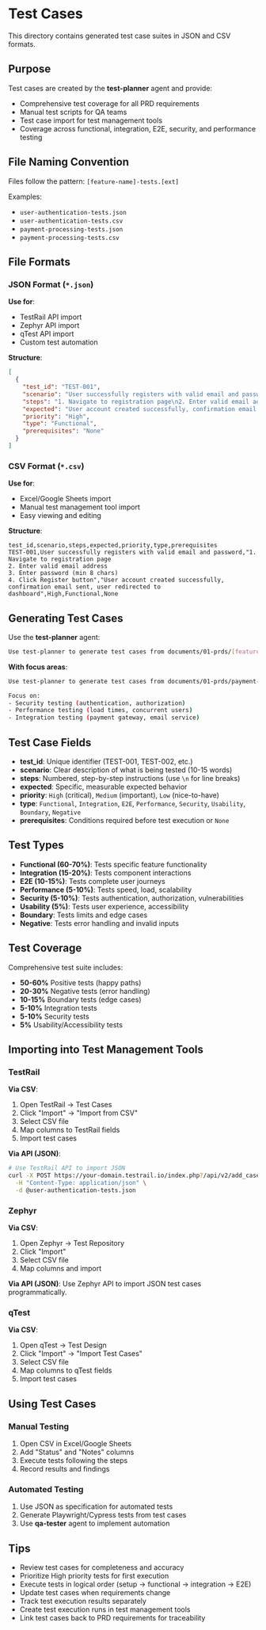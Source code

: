 # Test Cases

This directory contains generated test case suites in JSON and CSV formats.

## Purpose

Test cases are created by the **test-planner** agent and provide:
- Comprehensive test coverage for all PRD requirements
- Manual test scripts for QA teams
- Test case import for test management tools
- Coverage across functional, integration, E2E, security, and performance testing

## File Naming Convention

Files follow the pattern: `[feature-name]-tests.[ext]`

Examples:
- `user-authentication-tests.json`
- `user-authentication-tests.csv`
- `payment-processing-tests.json`
- `payment-processing-tests.csv`

## File Formats

### JSON Format (`*.json`)

**Use for**:
- TestRail API import
- Zephyr API import
- qTest API import
- Custom test automation

**Structure**:
```json
[
  {
    "test_id": "TEST-001",
    "scenario": "User successfully registers with valid email and password",
    "steps": "1. Navigate to registration page\n2. Enter valid email address\n3. Enter password (min 8 chars)\n4. Click Register button",
    "expected": "User account created successfully, confirmation email sent, user redirected to dashboard",
    "priority": "High",
    "type": "Functional",
    "prerequisites": "None"
  }
]
```

### CSV Format (`*.csv`)

**Use for**:
- Excel/Google Sheets import
- Manual test management tool import
- Easy viewing and editing

**Structure**:
```csv
test_id,scenario,steps,expected,priority,type,prerequisites
TEST-001,User successfully registers with valid email and password,"1. Navigate to registration page
2. Enter valid email address
3. Enter password (min 8 chars)
4. Click Register button","User account created successfully, confirmation email sent, user redirected to dashboard",High,Functional,None
```

## Generating Test Cases

Use the **test-planner** agent:

```bash
Use test-planner to generate test cases from documents/01-prds/[feature-name]-prd.md
```

**With focus areas**:
```bash
Use test-planner to generate test cases from documents/01-prds/payment-processing-prd.md

Focus on:
- Security testing (authentication, authorization)
- Performance testing (load times, concurrent users)
- Integration testing (payment gateway, email service)
```

## Test Case Fields

- **test_id**: Unique identifier (TEST-001, TEST-002, etc.)
- **scenario**: Clear description of what is being tested (10-15 words)
- **steps**: Numbered, step-by-step instructions (use `\n` for line breaks)
- **expected**: Specific, measurable expected behavior
- **priority**: `High` (critical), `Medium` (important), `Low` (nice-to-have)
- **type**: `Functional`, `Integration`, `E2E`, `Performance`, `Security`, `Usability`, `Boundary`, `Negative`
- **prerequisites**: Conditions required before test execution or `None`

## Test Types

- **Functional (60-70%)**: Tests specific feature functionality
- **Integration (15-20%)**: Tests component interactions
- **E2E (10-15%)**: Tests complete user journeys
- **Performance (5-10%)**: Tests speed, load, scalability
- **Security (5-10%)**: Tests authentication, authorization, vulnerabilities
- **Usability (5%)**: Tests user experience, accessibility
- **Boundary**: Tests limits and edge cases
- **Negative**: Tests error handling and invalid inputs

## Test Coverage

Comprehensive test suite includes:
- **50-60%** Positive tests (happy paths)
- **20-30%** Negative tests (error handling)
- **10-15%** Boundary tests (edge cases)
- **5-10%** Integration tests
- **5-10%** Security tests
- **5%** Usability/Accessibility tests

## Importing into Test Management Tools

### TestRail

**Via CSV**:
1. Open TestRail → Test Cases
2. Click "Import" → "Import from CSV"
3. Select CSV file
4. Map columns to TestRail fields
5. Import test cases

**Via API (JSON)**:
```bash
# Use TestRail API to import JSON
curl -X POST https://your-domain.testrail.io/index.php?/api/v2/add_cases/1 \
  -H "Content-Type: application/json" \
  -d @user-authentication-tests.json
```

### Zephyr

**Via CSV**:
1. Open Zephyr → Test Repository
2. Click "Import"
3. Select CSV file
4. Map columns and import

**Via API (JSON)**:
Use Zephyr API to import JSON test cases programmatically.

### qTest

**Via CSV**:
1. Open qTest → Test Design
2. Click "Import" → "Import Test Cases"
3. Select CSV file
4. Map columns to qTest fields
5. Import test cases

## Using Test Cases

### Manual Testing
1. Open CSV in Excel/Google Sheets
2. Add "Status" and "Notes" columns
3. Execute tests following the steps
4. Record results and findings

### Automated Testing
1. Use JSON as specification for automated tests
2. Generate Playwright/Cypress tests from test cases
3. Use **qa-tester** agent to implement automation

## Tips

- Review test cases for completeness and accuracy
- Prioritize High priority tests for first execution
- Execute tests in logical order (setup → functional → integration → E2E)
- Update test cases when requirements change
- Track test execution results separately
- Create test execution runs in test management tools
- Link test cases back to PRD requirements for traceability
